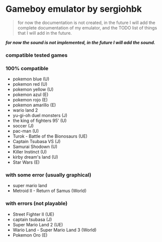 # Gameboy emulator by sergiohbk

> for now the documentation is not created, in the future I will add the complete documentation of my emulator, and the TODO list of things that I will add in the future.

***for now the sound is not implemented, in the future I will add the sound.***

### compatible tested games

### 100% compatible
- pokemon blue (U)
- pokemon red (U)
- pokemon yellow (U)
- pokemon azul (E)
- pokemon rojo (E)
- pokemon amarillo (E)
- wario land 2
- yu-gi-oh duel monsters (J)
- the king of fighters 95' (U)
- soccer (J)
- pac-man (U)
- Turok - Battle of the Bionosaurs (UE)
- Captain Tsubasa VS (J)
- Samurai Shodown (U)
- Killer Instinct (U)
- kirby dream's land (U)
- Star Wars (E)

### with some error (usually graphical)
- super mario land
- Metroid II - Return of Samus (World)

### with errors (not playable)
- Street Fighter II (UE)
- captain tsubasa (J)
- Super Mario Land 2 (UE)
- Wario Land - Super Mario Land 3 (World)
- Pokemon Oro (E)